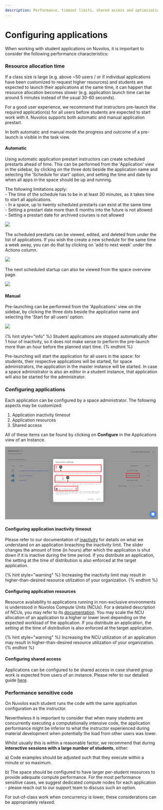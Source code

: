 ```yaml
---
description: Performance, timeout limits, shared access and optimizations
---
```


# Configuring applications

When working with student applications on Nuvolos, it is important to consider the following performance characteristics:

### Resource allocation time

If a class size is large (e.g. above \~50 users / or if individual applications have been customized to request higher resources) and students are expected to launch their applications at the same time, it can happen that resource allocation becomes slower (e.g. application launch time can be around 5 minutes instead of the usual 30-60 seconds).&#x20;

For a good user experience, we recommend that instructors pre-launch the required application(s) for all users before students are expected to start work with it. Nuvolos supports both automatic and manual application prestart.&#x20;

In both automatic and manual mode the progress and outcome of a pre-launch is visible in the task view.

#### Automatic

Using automatic application prestart instructors can create scheduled prestarts ahead of time. This can be performed from the 'Application' view in the sidebar, by clicking on the three dots beside the application name and selecting the 'Schedule for start' option, and setting the time and date by when all apps in the space should be up and running.&#x20;

The following limitations apply:\
\- The time of the schedule has to be in at least 30 minutes, as it takes time to start all applications. \
\- In a space, up to twenty scheduled prestarts can exist at the same time\
\- Setting a prestart date more than 6 months into the future is not allowed\
\- Setting a prestart date for archived courses is not allowed

![](../../.gitbook/assets/scheduled\_startup.png)

The scheduled prestarts can be viewed, edited, and deleted from under the list of applications. If you wish the create a new schedule for the same time a week away, you can do that by clicking on 'add to next week' under the Actions column.

![](../../.gitbook/assets/scheduled\_startups.png)

The next scheduled startup can also be viewed from the space overview page.

![](../../.gitbook/assets/next\_scheduled\_startup.png)

#### Manual

Pre-launching can be performed from the 'Applications' view on the sidebar, by clicking the three dots beside the application name and selecting the 'Start for all users' option:

![](../../.gitbook/assets/start\_for\_all.png)

{% hint style="info" %}
Student applications are stopped automatically after 1 hour of inactivity, so it does not make sense to perform the pre-launch more than an hour before the planned start time.
{% endhint %}

Pre-launching will start the application for all users in the space: for students, their respective applications will be started, for space administrators, the application in the master instance will be started. In case a space administrator is also an editor in a student instance, that application will also be started for the administrator.

### Configuring applications

Each application can be configured by a space administrator. The following aspects may be customized:

1. Application inactivity timeout
2. Application resources
3. Shared access

All of these items can be found by clicking on **Configure** in the Applications view of an Instance.

![](../../.gitbook/assets/configuration.png)

#### Configuring application inactivity timeout

Please refer to our documentation of [inactivity](https://docs.nuvolos.cloud/getting-started/work-with-applications/long-running-applications#automatic-stopping-due-to-inactivity) for details on what we understand on an application breaching the inactivity limit. The slider changes the amount of time (in hours) after which the application is shut down if it is inactive during the time period. If you distribute an application, the setting at the time of distribution is also enforced at the target application.

{% hint style="warning" %}
Increasing the inactivity limit may result in higher-than-desired resource utilization of your organization.
{% endhint %}

#### Configuring application resources

Resource availability to applications running in non-exclusive environments is understood in Nuvolos Compute Units (NCUs). For a detailed description of NCUs, you may refer to its [documentation](https://docs.nuvolos.cloud/settings-and-administration/billing-budgeting-and-resource-pools/nuvolos-compute-units#definition). You may scale the NCU allocation of an application to a higher or lower level depending on the expected workload of the application. If you distribute an application, the setting at the time of distribution is also enforced at the target application.

{% hint style="warning" %}
Increasing the NCU utilization of an application may result in higher-than-desired resource utilization of your organization.
{% endhint %}

#### Configuring shared access

Applications can be configured to be shared access in case shared group work is expected from users of an instance. Please refer to our detailed guide [here](set-up-group-work/collaborative-editing.md).

### Performance sensitive code

On Nuvolos each student runs the code with the same application configuration as the instructor.

Nevertheless it is important to consider that when many students are concurrently executing a computationally intensive code, the application performance might be inferior to what the instructor experienced during material development when potentially the load from other users was lower.

Whilst usually this is within a reasonable factor, we recommend that during **interactive sessions with a large number of students**, either:

a) Code examples should be adjusted such that  they execute within a minute or so maximum.

b) The space should be configured to have larger per-student resources to provide adequate compute performance. For the most performance sensitive cases, we suggest dedicated compute nodes for each application - please reach out to our support team to discuss such an option.

For out-of-class work when concurrency is lower, these considerations can be appropriately relaxed.
